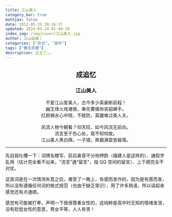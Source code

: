 ```yaml
---
title: 江山美人
category_bar: true
mathjax: false
date: 2012-05-25 20:16:37
updated: 2024-05-24 01:48:18
index_img: /img/cover/江山美人.jpg
author: 江山如画丨
categories: ["杂记", "高中"]
tags: ["舞文弄墨"]
description: 玉玉了……
---
```


## <center>成追忆</center>

### <center>江山美人</center>

<center>不爱江山爱美人，古今多少英豪断前程！</center>

<center>幽王烽火戏诸侯，奉先曹擒命丧貂蝉手。</center>

<center>红颜祸水心中晓，不胜防，英雄难过美人关。</center>

<br/>

<center>风流人物今朝看？仰天叹，如今风流无前向。</center>

<center>流言至于伤心处，竟不知何故。</center>

<center>江山美人黑白棋，一子错，笑觑满盘皆输落。</center>

---

先自我吐槽一下：词牌名瞎写、前后鼻音不分地押韵（福建人是这样的）、通假字乱用（估计完全看不出来，“流言”通“留言”，指 QQ 空间的留言）、上下阕完全不对仗。

这首词是在一次情场失意之后，难受了一晚上，有感而发作的，因为是有感而发，所以没有遵循任何词的格式规范（也由于缺乏常识），用了许多熟语，所以读起来感觉还有点通顺。

感觉有可能被打拳，声明一下我很尊重女性的，这纯粹是高中时无知的情绪发泄，没有贬低女性的意思，男女平等，人人有责！